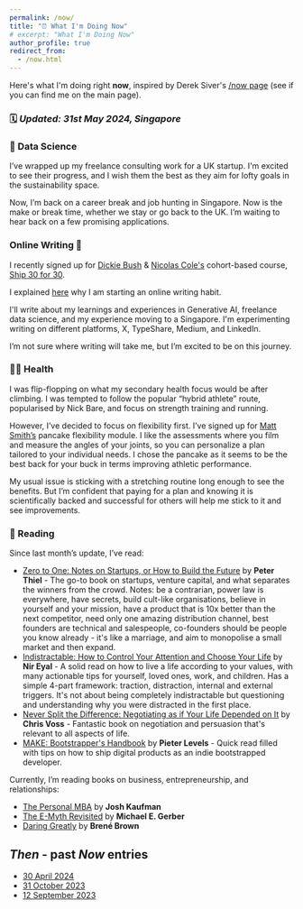 ```yaml
---
permalink: /now/
title: "⏰ What I'm Doing Now"
# excerpt: "What I'm Doing Now"
author_profile: true
redirect_from: 
  - /now.html
---
```


Here's what I'm doing right **now**, inspired by Derek Siver's [/now page](https://nownownow.com/about) (see if you can find me on the main page).

### 🗓️ *Updated: 31st May 2024, Singapore*

### 🧠 Data Science

I’ve wrapped up my freelance consulting work for a UK startup. I'm excited to see their progress, and I wish them the best as they aim for lofty goals in the sustainability space.

Now, I’m back on a career break and job hunting in Singapore. Now is the make or break time, whether we stay or go back to the UK. I’m waiting to hear back on a few promising applications.

### Online Writing 🚢

I recently signed up for [Dickie Bush](https://twitter.com/dickiebush) & [Nicolas Cole's](https://twitter.com/Nicolascole77) cohort-based course, [Ship 30 for 30](https://www.ship30for30.com/).

I explained [here](/posts/writing-habit) why I am starting an online writing habit.

I'll write about my learnings and experiences in Generative AI, freelance data science, and my experience moving to a Singapore. I'm experimenting writing on different platforms, X, TypeShare, Medium, and LinkedIn.

I’m not sure where writing will take me, but I’m excited to be on this journey.

### 🏃‍♂️ Health

I was flip-flopping on what my secondary health focus would be after climbing. I was tempted to follow the popular “hybrid athlete” route, popularised by Nick Bare, and focus on strength training and running.

However, I’ve decided to focus on flexibility first. I’ve signed up for [Matt Smith’s](https://www.matthewismith.com/mftk) pancake flexibility module. I like the assessments where you film and measure the angles of your joints, so you can personalize a plan tailored to your individual needs. I chose the pancake as it seems to be the best back for your buck in terms improving athletic performance.

My usual issue is sticking with a stretching routine long enough to see the benefits. But I’m confident that paying for a plan and knowing it is scientifically backed and successful for others will help me stick to it and see improvements.

### 📖 Reading

Since last month’s update, I’ve read:

* [Zero to One: Notes on Startups, or How to Build the Future](https://www.goodreads.com/book/show/18050143-zero-to-one?from_search=true&from_srp=true&qid=ruv51NwfD6&rank=1) by **Peter Thiel** - The go-to book on startups, venture capital, and what separates the winners from the crowd. Notes: be a contrarian, power law is everywhere, have secrets, build cult-like organisations, believe in yourself and your mission, have a product that is 10x better than the next competitor, need only one amazing distribution channel, best founders are technical and salespeople, co-founders should be people you know already - it's like a marriage, and aim to monopolise a small market and then expand.
* [Indistractable: How to Control Your Attention and Choose Your Life](https://www.goodreads.com/book/show/44595007-indistractable?from_search=true&from_srp=true&qid=SXvXr2Sj4t&rank=1) by **Nir Eyal** - A solid read on how to live a life according to your values, with many actionable tips for yourself, loved ones, work, and children. Has a simple 4-part framework: traction, distraction, internal and external triggers. It's not about being completely indistractable but questioning and understanding why you were distracted in the first place.
* [Never Split the Difference: Negotiating as if Your Life Depended on It](https://www.goodreads.com/book/show/123857637-never-split-the-difference) by **Chris Voss** - Fantastic book on negotiation and persuasion that's relevant to all aspects of life.
* [MAKE: Bootstrapper's Handbook](https://www.goodreads.com/book/show/39165640-make?ref=nav_sb_ss_1_11) by **Pieter Levels** - Quick read filled with tips on how to ship digital products as an indie bootstrapped developer.

Currently, I’m reading books on business, entrepreneurship, and relationships:

* [The Personal MBA](https://www.goodreads.com/book/show/122933326-new-the-personal-mba-10th-anniversary-edition?from_search=true&from_srp=true&qid=co8i65dVZN&rank=2) by **Josh Kaufman**
* [The E-Myth Revisited](https://www.goodreads.com/book/show/81948.The_E_myth_Revisited?from_search=true&from_srp=true&qid=Z1WwXDQf37&rank=1) by **Michael E. Gerber**
* [Daring Greatly](https://www.goodreads.com/book/show/13588356-daring-greatly) by **Brené Brown**

## *Then* - past *Now* entries
* [30 April 2024](/then/now-2024-04)
* [31 October 2023](/then/now-2023-10)
* [12 September 2023](/then/now-2023-09)